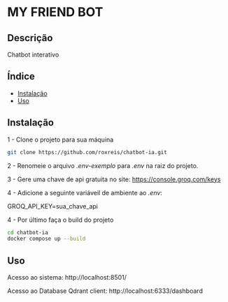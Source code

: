 # MY FRIEND BOT

## Descrição

Chatbot interativo

## Índice

- [Instalação](#instalação)
- [Uso](#uso)

## Instalação
1 - Clone o projeto para sua máquina

```bash
git clone https://github.com/roxreis/chatbot-ia.git
```
2 - Renomeie o arquivo _.env-exemplo_ para _.env_ na raiz do projeto.

3 - Gere uma chave de api gratuita no site: https://console.groq.com/keys

4 - Adicione a seguinte variáveil de ambiente ao _.env_:

GROQ_API_KEY=sua_chave_api

4 - Por último faça o build do projeto

```bash
cd chatbot-ia
docker compose up --build
```

## Uso
Acesso ao sistema:
http://localhost:8501/

Acesso ao Database Qdrant client:
http://localhost:6333/dashboard


